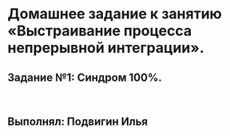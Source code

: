 # Домашнее задание к занятию «Выстраивание процесса непрерывной интеграции».
## Задание №1: Синдром 100%.

<br>

## Выполнял: Подвигин Илья